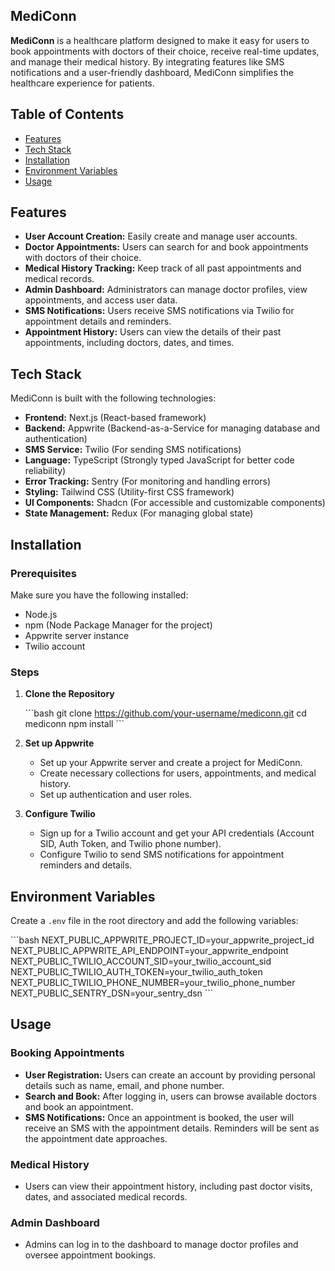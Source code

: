 ## MediConn

**MediConn** is a healthcare platform designed to make it easy for users to book appointments with doctors of their choice, receive real-time updates, and manage their medical history. By integrating features like SMS notifications and a user-friendly dashboard, MediConn simplifies the healthcare experience for patients.

## Table of Contents

- [Features](#features)
- [Tech Stack](#tech-stack)
- [Installation](#installation)
- [Environment Variables](#environment-variables)
- [Usage](#usage)

## Features

- **User Account Creation:** Easily create and manage user accounts.
- **Doctor Appointments:** Users can search for and book appointments with doctors of their choice.
- **Medical History Tracking:** Keep track of all past appointments and medical records.
- **Admin Dashboard:** Administrators can manage doctor profiles, view appointments, and access user data.
- **SMS Notifications:** Users receive SMS notifications via Twilio for appointment details and reminders.
- **Appointment History:** Users can view the details of their past appointments, including doctors, dates, and times.

## Tech Stack

MediConn is built with the following technologies:

- **Frontend:** Next.js (React-based framework)
- **Backend:** Appwrite (Backend-as-a-Service for managing database and authentication)
- **SMS Service:** Twilio (For sending SMS notifications)
- **Language:** TypeScript (Strongly typed JavaScript for better code reliability)
- **Error Tracking:** Sentry (For monitoring and handling errors)
- **Styling:** Tailwind CSS (Utility-first CSS framework)
- **UI Components:** Shadcn (For accessible and customizable components)
- **State Management:** Redux (For managing global state)

## Installation

### Prerequisites

Make sure you have the following installed:

- Node.js
- npm (Node Package Manager for the project)
- Appwrite server instance
- Twilio account

### Steps

1. **Clone the Repository**

   \`\`\`bash
   git clone https://github.com/your-username/mediconn.git
   cd mediconn
   npm install
   \`\`\`

2. **Set up Appwrite**

   - Set up your Appwrite server and create a project for MediConn.
   - Create necessary collections for users, appointments, and medical history.
   - Set up authentication and user roles.

3. **Configure Twilio**

   - Sign up for a Twilio account and get your API credentials (Account SID, Auth Token, and Twilio phone number).
   - Configure Twilio to send SMS notifications for appointment reminders and details.

## Environment Variables

Create a `.env` file in the root directory and add the following variables:

\`\`\`bash
NEXT_PUBLIC_APPWRITE_PROJECT_ID=your_appwrite_project_id
NEXT_PUBLIC_APPWRITE_API_ENDPOINT=your_appwrite_endpoint
NEXT_PUBLIC_TWILIO_ACCOUNT_SID=your_twilio_account_sid
NEXT_PUBLIC_TWILIO_AUTH_TOKEN=your_twilio_auth_token
NEXT_PUBLIC_TWILIO_PHONE_NUMBER=your_twilio_phone_number
NEXT_PUBLIC_SENTRY_DSN=your_sentry_dsn
\`\`\`

## Usage

### Booking Appointments

- **User Registration:** Users can create an account by providing personal details such as name, email, and phone number.
- **Search and Book:** After logging in, users can browse available doctors and book an appointment.
- **SMS Notifications:** Once an appointment is booked, the user will receive an SMS with the appointment details. Reminders will be sent as the appointment date approaches.

### Medical History

- Users can view their appointment history, including past doctor visits, dates, and associated medical records.

### Admin Dashboard

- Admins can log in to the dashboard to manage doctor profiles and oversee appointment bookings.
